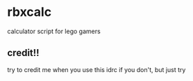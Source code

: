 # rbxcalc
calculator script for lego gamers

## credit!!
try to credit me when you use this
idrc if you don't, but just try
